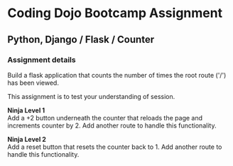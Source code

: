 # Coding Dojo Bootcamp Assignment  
## Python, Django / Flask / Counter

### Assignment details  
Build a flask application that counts the number of times the root route ('/') has been viewed.  

This assignment is to test your understanding of session.  

**Ninja Level 1**  
Add a +2 button underneath the counter that reloads the page and increments counter by 2. Add another route to handle this functionality.  

**Ninja Level 2**  
Add a reset button that resets the counter back to 1. Add another route to handle this functionality.  
